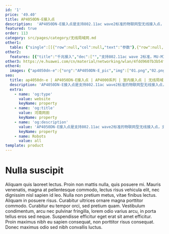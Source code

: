 ```yaml
---
id: '1'
price: '49.40'
title: AP4050DN-E接入点
description:  'AP4050DN-E接入点是支持802.11ac wave2标准的物联网型无线接入点，支持2×2MIMO和两条空间流，整机速率1.267Gbps，适合部署在商超、医疗、仓储、制造、物流等场景。'
featured: true
order: 113
category: src/pages/category/无线局域网.md
other1: 
  table: {"single":[[{"row":null,"col":null,"text":"参数"},{"row":null,"col":null,"text":"AP4050DN-E"}],[{"row":null,"col":null,"text":"尺寸（长×宽×高）"},{"row":null,"col":null,"text":"220mm × 220mm × 53mm"}],[{"row":null,"col":null,"text":"电源输入"},{"row":null,"col":null,"text":"DC：12V±10%\nPoE供电：满足802.3at以太网供电标准"}],[{"row":null,"col":null,"text":"最大功耗"},{"row":null,"col":null,"text":"16W（不包含USB、物联网插卡、PoE_OUT接口输出功耗）\n\n说明：实际最大功耗遵照不同国家和地区法规而有所不同。"}],[{"row":null,"col":null,"text":"工作温度"},{"row":null,"col":null,"text":"-10℃～+50℃"}],[{"row":null,"col":null,"text":"天线类型"},{"row":null,"col":null,"text":"内置双频全向天线"}],[{"row":null,"col":null,"text":"可同时在线的用户数量"},{"row":null,"col":null,"text":"≤512"}],[{"row":null,"col":null,"text":"最大发射功率"},{"row":null,"col":null,"text":"2.4G：23dBm（组合功率）\n5G：23dBm（组合功率）\n\n说明：实际发射功率遵照不同国家和地区法规而有所不同。"}],[{"row":null,"col":null,"text":"MIMO:空间流"},{"row":null,"col":null,"text":"2 x 2:2"}],[{"row":null,"col":null,"text":"无线协议"},{"row":null,"col":null,"text":"802.11a/b/g/n/ac/ac wave2"}],[{"row":null,"col":null,"text":"最高速率"},{"row":null,"col":null,"text":"1.267Gbps"}]]}
other2:
  features: [{"title":"千兆接入","dec":["","支持802.11ac wave 2标准，MU-MIMO，2.4GHz和5GHz双射频同时提供业务，整机速率1.267Gbps",""]},{"title":"IoT Wi-Fi融合","dec":["","融合Wi-Fi和IoT网络，TCO降低50%",""]},{"title":"易扩展","dec":["","3个物联网模块插槽,可扩展，蓝牙，RFID, Zigbee等",""]}]
other3: https://e.huawei.com/cn/material/networking/wlan/4fdd9607b3b54f77996741100134413d
other4:
  images: {"ap4050dn-e":{"org":"AP4050DN-E_pic","img":["01.png","02.png","03.png","04.png","05.png","06.png","07.png","08.png"]}}
seo:
  title: ap4050dn-e | AP4050DN-E接入点 | AP4000系列 | 室内接入点 | 无线局域网 | 企业网络
  description: 'AP4050DN-E接入点是支持802.11ac wave2标准的物联网型无线接入点，支持2×2MIMO和两条空间流，整机速率1.267Gbps，适合部署在商超、医疗、仓储、制造、物流等场景。'
  extra:
    - name: 'og:type'
      value: website
      keyName: property
    - name: 'og:title'
      value: 河南网田
      keyName: property
    - name: 'og:description'
      value: 'AP4050DN-E接入点是支持802.11ac wave2标准的物联网型无线接入点，支持2×2MIMO和两条空间流，整机速率1.267Gbps，适合部署在商超、医疗、仓储、制造、物流等场景。'
      keyName: property
    - name: Robots
      value: all
template: product
---
```


# Nulla suscipit

Aliquam quis laoreet lectus. Proin non mattis nulla, quis posuere mi. Mauris venenatis, magna at pellentesque commodo, lectus risus vehicula elit, nec dignissim nisl sapien id leo. Nulla non pretium metus, vitae finibus lectus. Aliquam in posuere risus. Curabitur ultrices ornare magna porttitor commodo. Curabitur eu tempor orci, sed pretium quam. Vestibulum condimentum, arcu nec pulvinar fringilla, lorem odio varius arcu, in porta tellus eros sed neque. Suspendisse efficitur eget erat sit amet efficitur. Proin maximus nibh eu sapien consequat, non porttitor risus consequat. Donec maximus odio sed nibh convallis luctus.